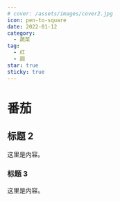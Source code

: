 ```yaml
---
# cover: /assets/images/cover2.jpg
icon: pen-to-square
date: 2022-01-12
category:
  - 蔬菜
tag:
  - 红
  - 圆
star: true
sticky: true
---
```


# 番茄
<!-- more -->
## 标题 2

这里是内容。

### 标题 3

这里是内容。
